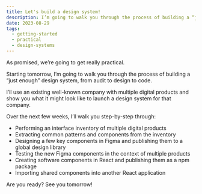 ```yaml
---
title: Let's build a design system!
description: I’m going to walk you through the process of building a “just enough” design system.
date: 2023-08-29
tags:
  - getting-started
  - practical
  - design-systems
---
```

As promised, we’re going to get really practical. 

Starting tomorrow, I’m going to walk you through the process of building a “just enough” design system, from audit to design to code. 

I’ll use an existing well-known company with multiple digital products and show you what it might look like to launch a design system for that company.

Over the next few weeks, I’ll walk you step-by-step through:

- Performing an interface inventory of multiple digital products
- Extracting common patterns and components from the inventory
- Designing a few key components in Figma and publishing them to a global design library
- Testing the new Figma components in the context of multiple products
- Creating software components in React and publishing them as a npm package
- Importing shared components into another React application

Are you ready? See you tomorrow!
